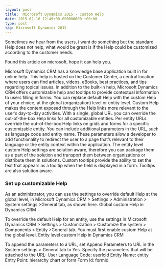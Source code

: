 ```yaml
---
layout: post
title:  Microsoft Dynamics 2015 - Custom Help
date: 2015-02-16 12:49:00.000000000 +00:00
type: post
tag: Microsoft Dynamics 2015
---
```


Sometimes we hear from the users, i want do something but the standard Help does not help, what would be great is if the Help could be customized according to the customer needs.

Found this article on microsoft, hope it can help you.

Microsoft Dynamics CRM has a knowledge base application built in for online help. This help is hosted on the Customer Center, a central location where users can find articles, videos, eBooks, best practices, and tips regarding topical issues.
In addition to the built-in help, Microsoft Dynamics CRM offers customizable help and tooltips to provide contextual information to users filling in forms. You can replace default Help with the custom Help of your choice, at the global (organization) level or entity level. Custom Help makes the content exposed through the Help links more relevant to the user’s day-to-day activities. With a single, global URL you can override the out-of-the-box Help links for all customizable entities. Per entity URLs override the out-of-the-box Help links on grids and forms for a specific customizable entity. You can include additional parameters in the URL, such as language code and entity name. These parameters allow a developer to add functionality to redirect the user to a page that’s relevant to their language or the entity context within the application. The entity level custom Help settings are solution aware, therefore you can package them as a part of the solution and transport them between organizations or distribute them in solutions. Custom tooltips provide the ability to set the text that appears as a tooltip when the field is displayed in a form. Tooltips are also solution aware.

### Set up customizable Help

As an administrator, you can use the settings to override default Help at the global level, in Microsoft Dynamics CRM > Settings > Administration > System settings >General tab, as shown here.
Global custom Help in Dynamics CRM

To override the default Help for an entity, use the settings in Microsoft Dynamics CRM > Settings > Customization > Customize the system > Components > Entity >General tab. You must first enable custom Help at the global level.
Entity level custom Help in Dynamics CRM

To append the parameters to a URL, set Append Parameters to URL in the System settings > General tab to Yes. Specify the parameters that will be attached to the URL:
User Language Code: userlcid
Entity Name: entity
Entry Point: hierarchy chart or form
Form Id: formid
